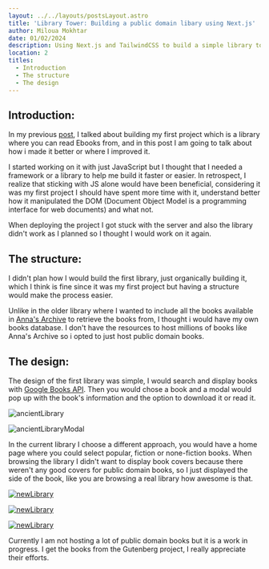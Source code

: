 ```yaml
---
layout: ../../layouts/postsLayout.astro
title: 'Library Tower: Building a public domain libary using Next.js'
author: Miloua Mokhtar
date: 01/02/2024 
description: Using Next.js and TailwindCSS to build a simple library to read public domain Ebooks.
location: 2
titles:
  - Introduction
  - The structure 
  - The design
---
```


<div id="Introduction">

## **Introduction:**

In my previous <a href="/posts/artistrynest/" target="_blank">post</a>, I talked about building my first project which is a library where you can read Ebooks from, and in this post I am going to talk about how i made it better or where I improved it.

I started working on it with just JavaScript but I thought that I needed a framework or a library to help me build it faster or easier. In retrospect, I realize that sticking with JS alone would have been beneficial, considering it was my first project I should have spent more time with it, understand better how it manipulated the DOM (Document Object Model is a programming interface for web documents) and what not.

When deploying the project I got stuck with the server and also the library didn't work as I planned so I thought I would work on it again.

</div>

<div id="The-structure">

## **The structure:**

I didn't plan how I would build the first library, just organically building it, which I think is fine since it was my first project but having a structure would make the process easier.

Unlike in the older library where I wanted to include all the books available in <a href="https://annas-archive.org/" target="_blank">Anna's Archive</a> to retrieve the books from, I thought i would have my own books database. I don't have the resources to host millions of books like Anna's Archive so i opted to just host public domain books. 

</div>

<div id="The-design">

## **The design:**

The design of the first library was simple, I would search and display books with <a href="https://developers.google.com/books" target="_blank">Google Books API</a>. Then you would chose a book and a modal would pop up with the book's information and the option to download it or read it.

<div class="flex flex-col items-center -my-8">

<div class=-mb-16">

![ancientLibrary](/ancientLibrary.PNG)

</div>

![ancientLibraryModal](/ancientLibraryModal.PNG)

</div>

In the current library I choose a different approach, you would have a home page where you could select popular, fiction or none-fiction books. When browsing the library I didn't want to display book covers because there weren't any good covers for public domain books, so I just displayed the side of the book, like you are browsing a real library how awesome is that.

<div class="flex flex-col items-center">

[![newLibrary](/newLibrary.PNG)](https://library-tower.vercel.app "Home page")

<div class="-my-16">

[![newLibrary](/newLibraryShelf.PNG)](https://library-tower.vercel.app/library?shelf=1 "Shelf")

</div>

[![newLibrary](/newLibraryInfo.PNG)](https://library-tower.vercel.app/library/book/3?book=The+Trial "The trial by Franz Kafka")


</div>

Currently I am not hosting a lot of public domain books but it is a work in progress. I get the books from the Gutenberg project, I really appreciate their efforts.

</div>
